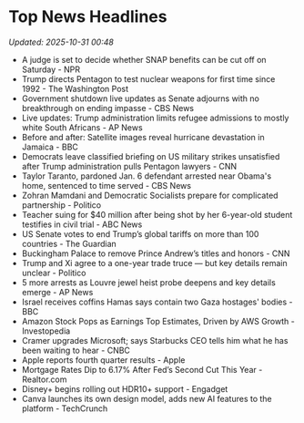# Top News Headlines

_Updated: 2025-10-31 00:48_

- A judge is set to decide whether SNAP benefits can be cut off on Saturday - NPR
- Trump directs Pentagon to test nuclear weapons for first time since 1992 - The Washington Post
- Government shutdown live updates as Senate adjourns with no breakthrough on ending impasse - CBS News
- Live updates: Trump administration limits refugee admissions to mostly white South Africans - AP News
- Before and after: Satellite images reveal hurricane devastation in Jamaica - BBC
- Democrats leave classified briefing on US military strikes unsatisfied after Trump administration pulls Pentagon lawyers - CNN
- Taylor Taranto, pardoned Jan. 6 defendant arrested near Obama's home, sentenced to time served - CBS News
- Zohran Mamdani and Democratic Socialists prepare for complicated partnership - Politico
- Teacher suing for $40 million after being shot by her 6-year-old student testifies in civil trial - ABC News
- US Senate votes to end Trump’s global tariffs on more than 100 countries - The Guardian
- Buckingham Palace to remove Prince Andrew’s titles and honors - CNN
- Trump and Xi agree to a one-year trade truce — but key details remain unclear - Politico
- 5 more arrests as Louvre jewel heist probe deepens and key details emerge - AP News
- Israel receives coffins Hamas says contain two Gaza hostages' bodies - BBC
- Amazon Stock Pops as Earnings Top Estimates, Driven by AWS Growth - Investopedia
- Cramer upgrades Microsoft; says Starbucks CEO tells him what he has been waiting to hear - CNBC
- Apple reports fourth quarter results - Apple
- Mortgage Rates Dip to 6.17% After Fed’s Second Cut This Year - Realtor.com
- Disney+ begins rolling out HDR10+ support - Engadget
- Canva launches its own design model, adds new AI features to the platform - TechCrunch